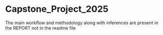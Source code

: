 # Capstone_Project_2025
The main workflow and methodology along with inferences are present in the REPORT not in the readme file 
